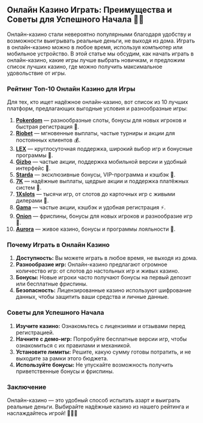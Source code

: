 ## Онлайн Казино Играть: Преимущества и Советы для Успешного Начала 🎰💸

Онлайн-казино стали невероятно популярными благодаря удобству и возможности выигрывать реальные деньги, не выходя из дома. Играть в онлайн-казино можно в любое время, используя компьютер или мобильное устройство. В этой статье мы обсудим, как начать играть в онлайн-казино, какие игры лучше выбрать новичкам, и предложим список лучших казино, где можно получить максимальное удовольствие от игры.

### Рейтинг Топ-10 Онлайн Казино для Игры

Для тех, кто ищет надёжное онлайн-казино, вот список из 10 лучших платформ, предлагающих выгодные условия и разнообразные игры:

1. **[Pokerdom](https://brandplay.link/4k77v2yx)** — разнообразные слоты, бонусы для новых игроков и быстрая регистрация 🎲.
2. **[Riobet](https://brandplay.link/7xBLTPyj)** — мгновенные выплаты, частые турниры и акции для постоянных клиентов 💰.
3. **[LEX](https://brandplay.link/zW4hdDFV)** — круглосуточная поддержка, широкий выбор игр и бонусные программы 🎉.
4. **[Gizbo](https://brandplay.link/bprXw4YV)** — частые акции, поддержка мобильной версии и удобный интерфейс 🎁.
5. **[Starda](https://brandplay.link/fB7xwRFL)** — эксклюзивные бонусы, VIP-программа и кэшбэк 🎈.
6. **[7K](https://brandplay.link/BvQyFShp)** — надёжные выплаты, щедрые акции и поддержка платёжных систем 🎯.
7. **[1Xslots](https://brandplay.link/hSB1khtr)** — тысячи игр, от слотов до карточных игр с живыми дилерами 🌟.
8. **[Gama](https://brandplay.link/j6NMKsDz)** — частые акции, кэшбэк и удобная регистрация ⚡.
9. **[Onion](https://brandplay.link/zBGRVpQ9)** — фриспины, бонусы для новых игроков и разнообразие игр 🎰.
10. **[Aurora](https://10trafic-stat2.com/click/668546556bcc6313411604bd/6766/13032/subaccount)** — живое казино, бонусы и программы лояльности 💎.

### Почему Играть в Онлайн Казино

1. **Доступность:** Вы можете играть в любое время, не выходя из дома.
2. **Разнообразие игр:** Онлайн-казино предлагают огромное количество игр: от слотов до настольных игр и живых казино.
3. **Бонусы:** Новые игроки часто получают бонусы на первый депозит или бесплатные фриспины.
4. **Безопасность:** Лицензированные казино используют шифрование данных, чтобы защитить ваши средства и личные данные.

### Советы для Успешного Начала

1. **Изучите казино:** Ознакомьтесь с лицензиями и отзывами перед регистрацией.
2. **Начните с демо-игр:** Попробуйте бесплатные версии игр, чтобы ознакомиться с их правилами и механикой.
3. **Установите лимиты:** Решите, какую сумму готовы потратить, и не выходите за рамки этого бюджета.
4. **Используйте бонусы:** Не упускайте возможность получить приветственные бонусы и фриспины.

### Заключение

Онлайн-казино — это удобный способ испытать азарт и выиграть реальные деньги. Выбирайте надёжные казино из нашего рейтинга и наслаждайтесь игрой! 🎉💸🎰
